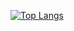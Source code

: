 [![Top Langs](https://github-readme-stats.vercel.app/api/top-langs/?username={satodai-67}
)](https://github.com/anuraghazra/github-readme-stats)
